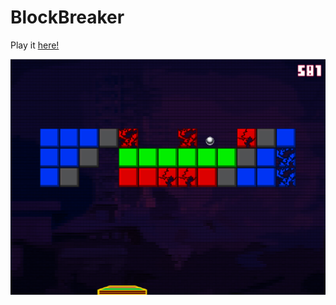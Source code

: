 # BlockBreaker

Play it [here!](https://kenny-designs.github.io/BlockBreaker/WebGL/)

![alt text](./screenshot.png "Screenshot")